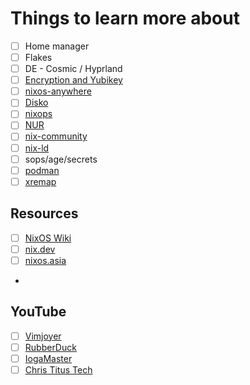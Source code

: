 # Things to learn more about

- [ ] Home manager
- [ ] Flakes
- [ ] DE - Cosmic / Hyprland
- [ ] [Encryption and Yubikey](https://nixos.wiki/wiki/Yubikey_based_Full_Disk_Encryption_(FDE)_on_NixOS)
- [ ] [nixos-anywhere](https://github.com/nix-community/nixos-anywhere)
- [ ] [Disko](https://github.com/nix-community/disko)
- [ ] [nixops](https://github.com/NixOS/nixops)
- [ ] [NUR](https://github.com/nix-community/NUR)
- [ ] [nix-community](https://github.com/nix-community)
- [ ] [nix-ld](https://github.com/Mic92/nix-ld)
- [ ] sops/age/secrets
- [ ] [podman](https://nixos.wiki/wiki/Podman)
- [ ] [xremap](https://www.youtube.com/watch?v=UPWkQ3LUDOU)

## Resources

- [ ] [NixOS Wiki](https://nixos.wiki/)
- [ ] [nix.dev](https://nix.dev/)
- [ ] [nixos.asia](https://nixos.asia/)
-

## ️YouTube

- [ ] [Vimjoyer](https://www.youtube.com/@vimjoyer/videos)
- [ ] [RubberDuck](https://www.youtube.com/@rubberduck_gg/videos)
- [ ] [IogaMaster](https://www.youtube.com/@IogaMaster/videos)
- [ ] [Chris Titus Tech](https://www.youtube.com/@ChrisTitusTech/search?query=nix)